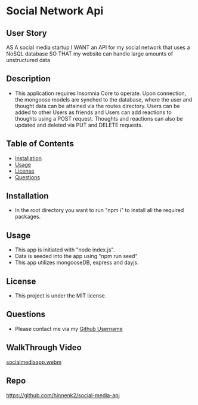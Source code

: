 # Social Network Api

## User Story
AS A social media startup
I WANT an API for my social network that uses a NoSQL database
SO THAT my website can handle large amounts of unstructured data

## Description
* This application requires Insomnia Core to operate.  Upon connection, the mongoose models are synched to the database, where the user and thought data can be attained via the routes directory.  Users can be added to other Users as friends and Users can add reactions to thoughts using a POST request.  Thoughts and reactions can also be updated and deleted via PUT and DELETE requests.

## Table of Contents
- [Installation](#installation)
- [Usage](#usage)
- [License](#license)
- [Questions](#questions)

## Installation
* In the root directory you want to run "npm i" to install all the required packages.

## Usage
* This app is initiated with "node index.js".
* Data is seeded into the app using "npm run seed"
* This app utilizes mongooseDB, express and dayjs.

## License
* This project is under the MIT license.

## Questions
* Please contact me via my [Github Username](https://github.com/hinnenk2)

## WalkThrough Video
[socialmediaapp.webm](https://github.com/hinnenk2/social-media-api/assets/124109780/2d5ea9fd-d621-499d-a4f2-134c31462a0e)

## Repo
https://github.com/hinnenk2/social-media-api
